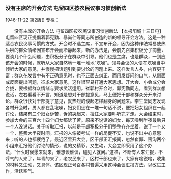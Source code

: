### 没有主席的开会方法  屯留四区按农民议事习惯创新法

1946-11-22
第2版()
专栏：

　　没有主席的开会方法
    屯留四区按农民议事习惯创新法
    【本报阳城十三日电】屯留四区现正提倡着郭宪勤、暴尚仁等同志所创造的新的领导开会方法。这是一种适合农民议事习惯的方式。开会时不选主席，不宣布开会，因为这种作法常易使热哄哄的群众情绪因宣布开会而冷静起来，新的办法是，会前先召集积极分子商量，要谈几个什么问题，由积极分子在群众中引导。他们也是主席，也是群众，一到应该开会的时候，就听从大家自然地一堆一堆地“圪噪”。领导会议的人便在圪噪当中倾听大家的意见，并慢慢把话题引到要讨论的问题上来。这样发言人多，内容更丰富；群众在发言中有不正确意见时，也不正面去纠正，而用发疑问的口气，从侧面或反面提出问题，征求大家意见，这样很容易打通大家思想。开大会、小会或分会合拢，要根据群众情绪与要求灵活运用。崔郭村开会时，郭宪勤同志，看到群众想说话，左右看看不开言，知道是想对干部提意见，马上便把干部和群众分开来讨论，群众很快对干部提了意见，就热烈的谈起怎样翻身的问题来。李生堂同志发现各村开会时，男人都在乱圪噪，妇女们坐在一堆一句话不说，便把妇女组织在一起讨论，结果有三个妇女诉苦，诉的哭起来，拉住大家要叫听完才走。大会结束时，参加大会的三百六十四个妇女都诉了苦。原来不说话的妇女，每天噪到半夜最后只一个人没说话。关于听取汇报，以前是干部积极分子们整整齐齐坐着，说了一个又一个，整费大半夜时间。汇报的人像被考试一样的局促不安，也说不出中心意思来；听的人也都疲倦了。最近区里开大会，区干部正汇报间，忽然崔郭、窑沟两个小组来汇报他们讨论的情形，说的又精彩，又生动，大会立即采用了这个办法，“什么时候愿来就来，谁想谈谁谈，碰见人就问。”这样，不断有人来汇报，不哼气的人来了，年青的来了，老农民来了，区村干部也来了，大家有啥说啥，收集的材料又生动，又具体。该区现正号召各村普遍采用这种会议汇报方法，以改进工作，活跃空气。
